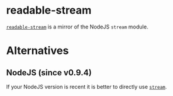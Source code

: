 # readable-stream

[`readable-stream`](https://www.npmjs.com/package/readable-stream) is a mirror of the NodeJS `stream` module.

# Alternatives

## NodeJS (since v0.9.4)

If your NodeJS version is recent it is better to directly use [`stream`](https://nodejs.org/api/stream.html).

